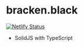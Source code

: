 # bracken.black
[![Netlify Status](https://api.netlify.com/api/v1/badges/e0d7562f-40a3-49a6-b303-0b810c75b80a/deploy-status)](https://app.netlify.com/sites/fluffy-bublanina-d97181/deploys)

- SolidJS with TypeScript
